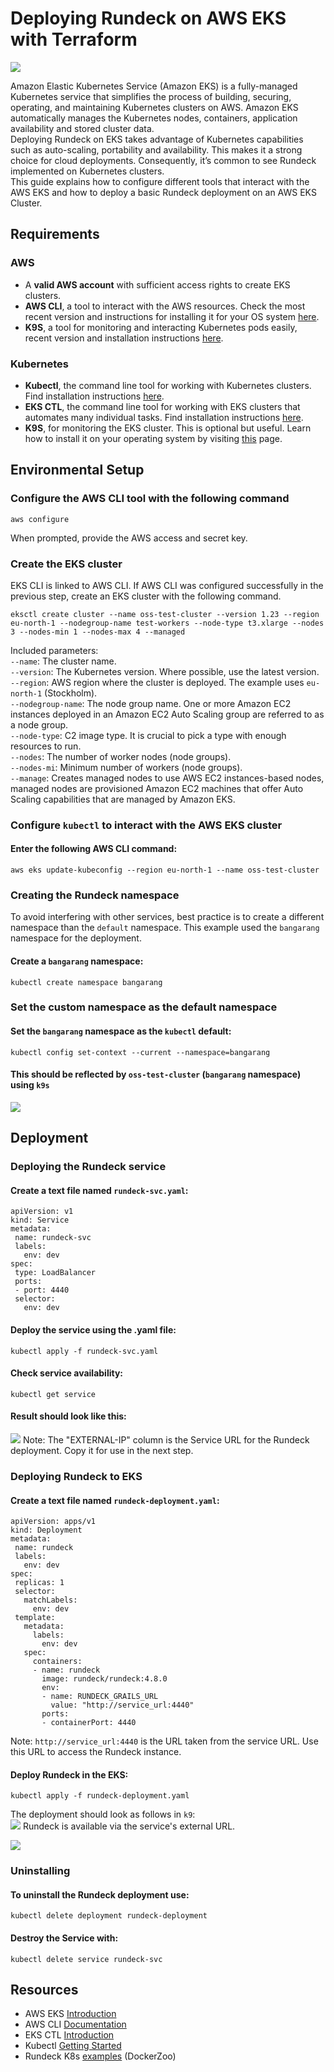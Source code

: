 # Deploying Rundeck on AWS EKS with Terraform

![](~@assets/img/terra-eks1.png)

Amazon Elastic Kubernetes Service (Amazon EKS) is a fully-managed Kubernetes service that simplifies the process of building, securing, operating, and maintaining Kubernetes clusters on AWS. Amazon EKS automatically manages the Kubernetes nodes, containers, application availability and stored cluster data.<br>
Deploying Rundeck on EKS takes advantage of Kubernetes capabilities such as auto-scaling, portability and availability.  This makes it a strong choice for cloud deployments.  Consequently, it’s common to see Rundeck implemented on Kubernetes clusters.<br>
This guide explains how to configure different tools that interact with the AWS EKS and how to deploy a basic Rundeck deployment on an AWS EKS Cluster.<br>

## Requirements

### AWS
* A **valid AWS account** with sufficient access rights to create EKS clusters.<br>
* **AWS CLI**, a tool to interact with the AWS resources. Check the most recent version and instructions for installing it for your OS system [here](https://aws.amazon.com/cli/).<br>
* **K9S**, a tool for monitoring and interacting Kubernetes pods easily, recent version and installation instructions [here](https://k9scli.io/topics/install/).<br>

### Kubernetes
* **Kubectl**, the command line tool for working with Kubernetes clusters. Find installation instructions [here](https://kubernetes.io/docs/tasks/tools/install-kubectl-linux/).<br>
* **EKS CTL**,  the command line tool for working with EKS clusters that automates many individual tasks. Find installation instructions [here](https://docs.aws.amazon.com/en_us/eks/latest/userguide/eksctl.html).<br>
* **K9S**,  for monitoring the EKS cluster. This is optional but useful.  Learn how to install it on your operating system by visiting [this](https://k9scli.io/topics/install/) page.<br>

## Environmental Setup

### Configure the AWS CLI tool with the following command

```
aws configure
```

When prompted, provide the AWS access and secret key.<br>

### Create the EKS cluster
EKS CLI is linked to AWS CLI. If AWS CLI was configured successfully in the previous step, create an EKS cluster with the following command.<br>

```
eksctl create cluster --name oss-test-cluster --version 1.23 --region eu-north-1 --nodegroup-name test-workers --node-type t3.xlarge --nodes 3 --nodes-min 1 --nodes-max 4 --managed
```

Included parameters:<br>
`--name`: The cluster name.<br>
`--version`: The Kubernetes version. Where possible, use the latest version.<br>
`--region`: AWS region where the cluster is deployed. The example uses `eu-north-1` (Stockholm).<br>
`--nodegroup-name`: The node group name.  One or more Amazon EC2 instances deployed in an Amazon EC2 Auto Scaling group are referred to as a node group.<br>
`--node-type`: C2 image type. It is crucial to pick a type with enough resources to run.<br>
`--nodes`:  The number of worker nodes (node groups).<br>
`--nodes-mi`: Minimum number of workers (node groups).<br>
`--manage`: Creates managed nodes to use AWS EC2 instances-based nodes, managed nodes are provisioned Amazon EC2 machines that offer Auto Scaling capabilities that are managed by Amazon EKS.<br>

### Configure `kubectl` to interact with the AWS EKS cluster

#### Enter the following AWS CLI command:

```
aws eks update-kubeconfig --region eu-north-1 --name oss-test-cluster
```

### Creating the Rundeck namespace
To avoid interfering with other services, best practice is to create a different namespace than the `default` namespace.  This example used the `bangarang` namespace for the deployment.<br>

#### Create a `bangarang` namespace:

```
kubectl create namespace bangarang
```

### Set the custom namespace as the default namespace

#### Set the `bangarang` namespace as the `kubectl` default:

```
kubectl config set-context --current --namespace=bangarang
```

#### This should be reflected by `oss-test-cluster` (`bangarang` namespace) using `k9s`
![](~@assets/img/terra-eks2.png)

## Deployment

### Deploying the Rundeck service

#### Create a text file named `rundeck-svc.yaml`:

```
apiVersion: v1
kind: Service
metadata:
 name: rundeck-svc
 labels:
   env: dev
spec:
 type: LoadBalancer
 ports:
 - port: 4440
 selector:
   env: dev
```

#### Deploy the service using the .yaml file:

```
kubectl apply -f rundeck-svc.yaml
```

#### Check service availability:

```
kubectl get service
```

#### Result should look like this:
![](~@assets/img/terra-eks3.png)
Note: The "EXTERNAL-IP" column is the Service URL for the Rundeck deployment. Copy it for use in the next step.<br>

### Deploying Rundeck to EKS

#### Create a text file named `rundeck-deployment.yaml`:

```
apiVersion: apps/v1
kind: Deployment
metadata:
 name: rundeck
 labels:
   env: dev
spec:
 replicas: 1
 selector:
   matchLabels:
     env: dev
 template:
   metadata:
     labels:
       env: dev
   spec:
     containers:
     - name: rundeck
       image: rundeck/rundeck:4.8.0
       env:
       - name: RUNDECK_GRAILS_URL
         value: "http://service_url:4440"
       ports:
       - containerPort: 4440
```

Note: `http://service_url:4440` is the URL taken from the service URL. Use this URL to access the Rundeck instance.<br>

#### Deploy Rundeck in the EKS:

```
kubectl apply -f rundeck-deployment.yaml
```

The deployment should look as follows in `k9`:<br>
![](~@assets/img/terra-eks4.png)
Rundeck is available via the service's external URL.<br>

![](~@assets/img/terra-eks5.png)
### Uninstalling

#### To uninstall the Rundeck deployment use:

```
kubectl delete deployment rundeck-deployment
```

#### Destroy the Service with:

```
kubectl delete service rundeck-svc
```

## Resources
* AWS EKS [Introduction](https://eksctl.io/introduction/)<br>
* AWS CLI [Documentation](https://aws.amazon.com/cli/)<br>
* EKS CTL [Introduction](https://eksctl.io/introduction/)<br>
* Kubectl [Getting Started](https://kubernetes.io/docs/setup/)<br>
* Rundeck K8s [examples](https://github.com/rundeck/docker-zoo/tree/master/kubernetes) (DockerZoo)<br>